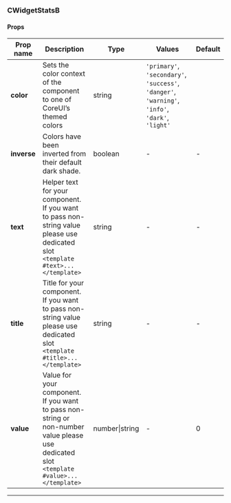 ### CWidgetStatsB

#### Props

| Prop name   | Description                                                                                                                              | Type           | Values                                                                                          | Default |
| ----------- | ---------------------------------------------------------------------------------------------------------------------------------------- | -------------- | ----------------------------------------------------------------------------------------------- | ------- |
| **color**   | Sets the color context of the component to one of CoreUI’s themed colors                                                                 | string         | `'primary'`, `'secondary'`, `'success'`, `'danger'`, `'warning'`, `'info'`, `'dark'`, `'light'` |         |
| **inverse** | Colors have been inverted from their default dark shade.                                                                                 | boolean        | -                                                                                               | -       |
| **text**    | Helper text for your component. If you want to pass non-string value please use dedicated slot `<template #text>...</template>`          | string         | -                                                                                               | -       |
| **title**   | Title for your component. If you want to pass non-string value please use dedicated slot `<template #title>...</template>`               | string         | -                                                                                               | -       |
| **value**   | Value for your component. If you want to pass non-string or non-number value please use dedicated slot `<template #value>...</template>` | number\|string | -                                                                                               | 0       |

---
